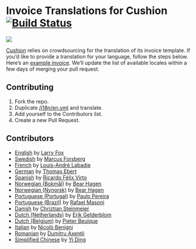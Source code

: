 # Invoice Translations for Cushion [![Build Status](https://travis-ci.org/cushion/invoice-translations.svg?branch=master)](https://travis-ci.org/cushion/invoice-translations)

![](https://dl.dropboxusercontent.com/u/121678/cushion/invoicing-github.png)

[Cushion](http://cushionapp.com) relies on crowdsourcing for the translation of its invoice template. If you’d like to provide a translation for your language, follow the steps below. Here’s an [example invoice](https://dl.dropboxusercontent.com/u/121678/cushion-invoice.pdf). We’ll update the list of available locales within a few days of merging your pull request.

## Contributing

1. Fork the repo.
2. Duplicate [/i18n/en.yml](/i18n/en.yml) and translate.
3. Add yourself to the Contributors list.
4. Create a new Pull Request.

## Contributors

- [English](/i18n/en.yml) by [Larry Fox](https://github.com/larryfox)
- [Swedish](/i18n/sv.yml) by [Marcus Forsberg](https://github.com/marcusforsberg)
- [French](/i18n/fr.yml) by [Louis-André Labadie](https://github.com/L-A)
- [German](/i18n/de.yml) by [Thomas Ebert](https://github.com/te-online)
- [Spanish](/i18n/es.yml) by [Ricardo Félix Virto](https://github.com/riki-felix)
- [Norwegian (Bokmål)](/i18n/no-nb.yml) by [Bear Hagen](https://github.com/bearhagen)
- [Norwegian (Nynorsk)](/i18n/no-ny.yml) by [Bear Hagen](https://github.com/bearhagen)
- [Portuguese (Portugal)](/i18n/pt-pt.yml) by [Paulo Pereira](https://github.com/paulozoom)
- [Portuguese (Brazil)](/i18n/pt-br.yml) by [Rafael Masoni](https://github.com/rmasoni)
- [Danish](/i18n/da.yml) by [Chriztian Steinmeier](https://github.com/greystate)
- [Dutch (Netherlands)](/i18n/nl-nl.yml) by [Erik Gelderblom](https://github.com/ErikFontanel)
- [Dutch (Belgium)](/i18n/nl-be.yml) by [Pieter Beulque](https://github.com/pieterbeulque)
- [Italian](/i18n/it.yml) by [Nicolò Benigni](https://github.com/ciaoben)
- [Romanian](/i18n/ro.yml) by [Dumitru Axentii](https://github.com/dumitruaxentii)
- [Simplified Chinese](/i18n/zh-cn.yml) by [Yi Ding](https://github.com/dingyi)
